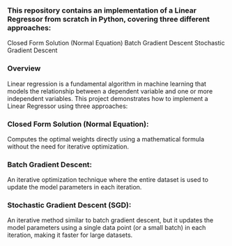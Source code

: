 ### This repository contains an implementation of a Linear Regressor from scratch in Python, covering three different approaches:

Closed Form Solution (Normal Equation)
Batch Gradient Descent
Stochastic Gradient Descent

### Overview
Linear regression is a fundamental algorithm in machine learning that models the relationship between a dependent variable and one or more independent variables. This project demonstrates how to implement a Linear Regressor using three approaches:

### Closed Form Solution (Normal Equation): 
Computes the optimal weights directly using a mathematical formula without the need for iterative optimization.

### Batch Gradient Descent: 
An iterative optimization technique where the entire dataset is used to update the model parameters in each iteration.

### Stochastic Gradient Descent (SGD): 
An iterative method similar to batch gradient descent, but it updates the model parameters using a single data point (or a small batch) in each iteration, making it faster for large datasets.
